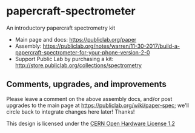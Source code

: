 # papercraft-spectrometer
An introductory papercraft spectrometry kit

* Main page and docs: https://publiclab.org/paper
* Assembly: https://publiclab.org/notes/warren/11-30-2017/build-a-papercraft-spectrometer-for-your-phone-version-2-0
* Support Public Lab by purchasing a kit: http://store.publiclab.org/collections/spectrometry

## Comments, upgrades, and improvements

Please leave a comment on the above assembly docs, and/or post upgrades to the main page at https://publiclab.org/wiki/paper-spec; we'll circle back to integrate changes here later! Thanks!

This design is licensed under the [CERN Open Hardware License 1.2](http://www.ohwr.org/projects/cernohl/wiki)

